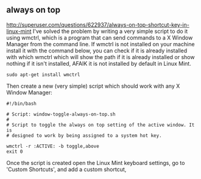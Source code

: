 

## always on top

http://superuser.com/questions/622937/always-on-top-shortcut-key-in-linux-mint
I've solved the problem by writing a very simple script to do it using wmctrl, which is a program that can send commands to a X Window Manager from the command line. If wmctrl is not installed on your machine install it with the command below, you can check if it is already installed with which wmctrl which will show the path if it is already installed or show nothing if it isn't installed, AFAIK it is not installed by default in Linux Mint.
```
sudo apt-get install wmctrl
```
Then create a new (very simple) script which should work with any X Window Manager:
```
#!/bin/bash

# Script: window-toggle-always-on-top.sh
#
# Script to toggle the always on top setting of the active window. It is 
# designed to work by being assigned to a system hot key.

wmctrl -r :ACTIVE: -b toggle,above
exit 0
```
Once the script is created open the Linux Mint keyboard settings, go to 'Custom Shortcuts', and add a custom shortcut,